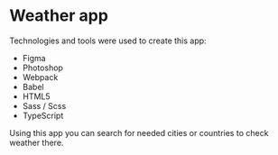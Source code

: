# Weather app

Technologies and tools were used to create this app:

- Figma
- Photoshop
- Webpack
- Babel
- HTML5
- Sass / Scss
- TypeScript

Using this app you can search for needed cities or countries to check weather there.
